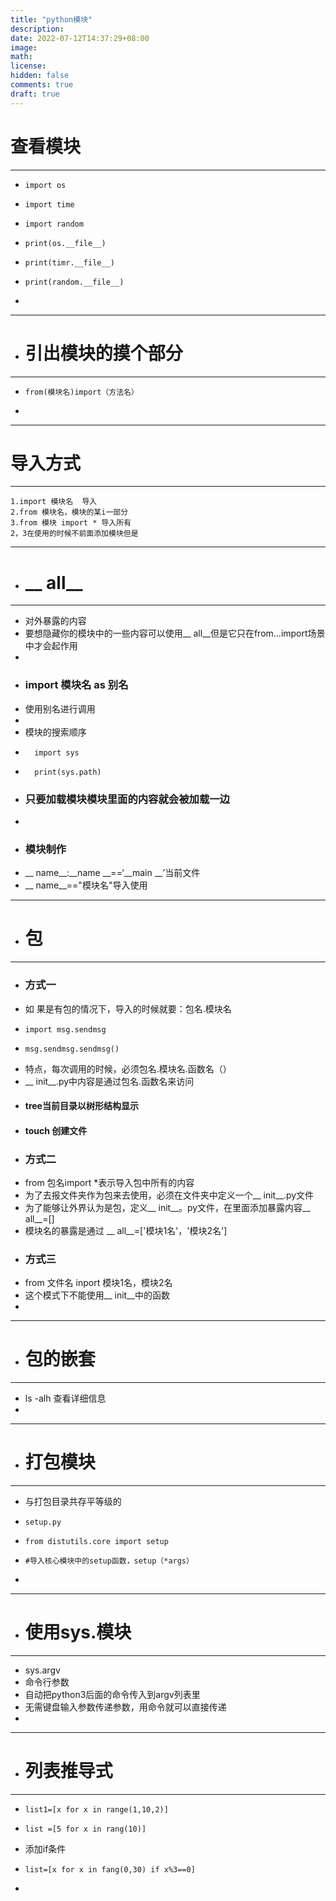```yaml
---
title: "python模块"
description: 
date: 2022-07-12T14:37:29+08:00
image: 
math: 
license: 
hidden: false
comments: true
draft: true
---
```

# 查看模块
---
-     import os
-     import time
-     import random
-     print(os.__file__)
-     print(timr.__file__)
-     print(random.__file__)
-     
----
- # 引出模块的摸个部分
----
-     from(模块名)import（方法名）
- 

---
# 导入方式
---
    1.import 模块名  导入
    2.from 模块名，模块的某i一部分
    3.from 模块 import * 导入所有
    2，3在使用的时候不前面添加模块但是

----
- # __ all__
----
- 对外暴露的内容
- 要想隐藏你的模块中的一些内容可以使用__ all__但是它只在from...import场景中才会起作用
-
- ### import 模块名 as  别名
-  使用别名进行调用
-  
-   模块的搜索顺序
-       import sys
-       print(sys.path)
- ### 只要加载模块模块里面的内容就会被加载一边
- 
- ### 模块制作
- __ name__:__name __==‘__main __’当前文件
- __ name__=="模块名"导入使用


---
- # 包
---
- ### 方式一
- 如 果是有包的情况下，导入的时候就要：包名.模块名
-     import msg.sendmsg
-     msg.sendmsg.sendmsg()
-  特点，每次调用的时候，必须包名.模块名.函数名（）
-  __ init__.py中内容是通过包名.函数名来访问
- #### tree当前目录以树形结构显示 
- #### touch 创建文件
- ### 方式二
-  from 包名import *表示导入包中所有的内容
-  为了去报文件夹作为包来去使用，必须在文件夹中定义一个__ init__.py文件
-  为了能够让外界认为是包，定义__ init__。py文件，在里面添加暴露内容__ all__=[]
-  模块名的暴露是通过 __ all__=['模块1名'，'模块2名']
-  ### 方式三
-  from 文件名 inport  模块1名，模块2名
-  这个模式下不能使用__ init__中的函数
-  


---
- # 包的嵌套
---
- ls -alh 查看详细信息
- 



----
- # 打包模块
---
-  与打包目录共存平等级的
-     setup.py
-     from distutils.core import setup
-     #导入核心模块中的setup函数，setup（*args）
-     

---
- # 使用sys.模块
---
- sys.argv
- 命令行参数
- 自动把python3后面的命令传入到argv列表里
- 无需键盘输入参数传递参数，用命令就可以直接传递
- 


----
- # 列表推导式
----
-     list1=[x for x in range(1,10,2)]
-     list =[5 for x in rang(10)]
- 添加if条件
-     list=[x for x in fang(0,30) if x%3==0]
-  